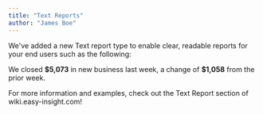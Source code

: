 ```yaml
---
title: "Text Reports"
author: "James Boe"
---
```

We've added a new Text report type to enable clear, readable reports for your end users such as the following:<p>We closed <b>$5,073</b> in new business last week, a change of <b>$1,058</b> from the prior week.<!--more--></p>For more information and examples, check out the Text Report section of wiki.easy-insight.com!